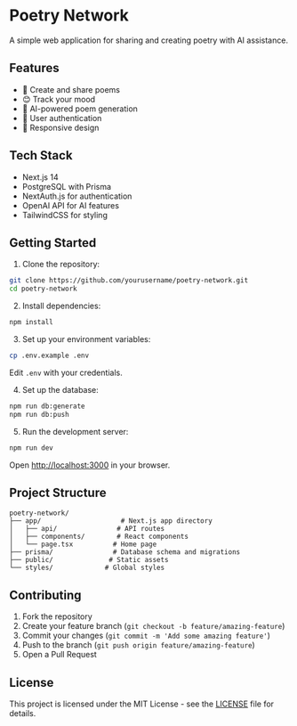 # Poetry Network

A simple web application for sharing and creating poetry with AI assistance.

## Features

- 📝 Create and share poems
- 😊 Track your mood
- 🤖 AI-powered poem generation
- 👥 User authentication
- 📱 Responsive design

## Tech Stack

- Next.js 14
- PostgreSQL with Prisma
- NextAuth.js for authentication
- OpenAI API for AI features
- TailwindCSS for styling

## Getting Started

1. Clone the repository:
```bash
git clone https://github.com/yourusername/poetry-network.git
cd poetry-network
```

2. Install dependencies:
```bash
npm install
```

3. Set up your environment variables:
```bash
cp .env.example .env
```
Edit `.env` with your credentials.

4. Set up the database:
```bash
npm run db:generate
npm run db:push
```

5. Run the development server:
```bash
npm run dev
```

Open [http://localhost:3000](http://localhost:3000) in your browser.

## Project Structure

```
poetry-network/
├── app/                    # Next.js app directory
│   ├── api/               # API routes
│   ├── components/        # React components
│   └── page.tsx          # Home page
├── prisma/               # Database schema and migrations
├── public/              # Static assets
└── styles/             # Global styles
```

## Contributing

1. Fork the repository
2. Create your feature branch (`git checkout -b feature/amazing-feature`)
3. Commit your changes (`git commit -m 'Add some amazing feature'`)
4. Push to the branch (`git push origin feature/amazing-feature`)
5. Open a Pull Request

## License

This project is licensed under the MIT License - see the [LICENSE](LICENSE) file for details. 